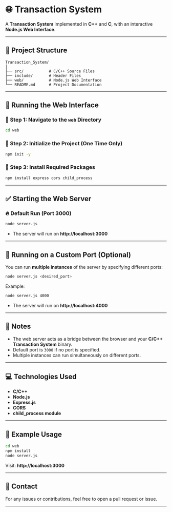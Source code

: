 
# 🌐 Transaction System

A **Transaction System** implemented in **C++** and **C**, with an interactive **Node.js Web Interface**.

---

## 📂 Project Structure
```
Transaction_System/
│
├── src/           # C/C++ Source Files
├── include/       # Header Files
├── web/           # Node.js Web Interface
└── README.md      # Project Documentation
```

---

## 🚀 Running the Web Interface

### 📌 Step 1: Navigate to the `web` Directory
```bash
cd web
```

### 📌 Step 2: Initialize the Project (One Time Only)
```bash
npm init -y
```

### 📌 Step 3: Install Required Packages
```bash
npm install express cors child_process
```

---

## ✅ Starting the Web Server

### 🔥 Default Run (Port 3000)
```bash
node server.js
```
- The server will run on **http://localhost:3000**

---

## 🌟 Running on a Custom Port (Optional)

You can run **multiple instances** of the server by specifying different ports:

```bash
node server.js <desired_port>
```

Example:
```bash
node server.js 4000
```
- The server will run on **http://localhost:4000**

---

## 📝 Notes
- The web server acts as a bridge between the browser and your **C/C++ Transaction System** binary.
- Default port is `3000` if no port is specified.
- Multiple instances can run simultaneously on different ports.

---

## 💻 Technologies Used
- **C/C++**
- **Node.js**
- **Express.js**
- **CORS**
- **child_process module**

---

## 📖 Example Usage
```bash
cd web
npm install
node server.js
```
Visit: **http://localhost:3000**

---

## 📧 Contact
For any issues or contributions, feel free to open a pull request or issue.

---
